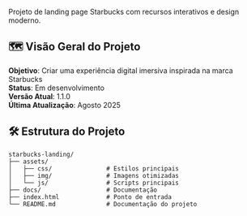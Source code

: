 
Projeto de landing page Starbucks com recursos interativos e design moderno.

## 🗺️ Visão Geral do Projeto
**Objetivo**: Criar uma experiência digital imersiva inspirada na marca Starbucks  
**Status**: Em desenvolvimento  
**Versão Atual**: 1.1.0  
**Última Atualização**: Agosto 2025

## 🛠️ Estrutura do Projeto
```
starbucks-landing/
├── assets/
│   ├── css/               # Estilos principais
│   ├── img/               # Imagens otimizadas
│   └── js/                # Scripts principais
├── docs/                  # Documentação
├── index.html             # Ponto de entrada
└── README.md              # Documentação do projeto
```